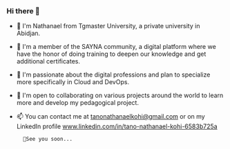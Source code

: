 ### Hi there 👋

- 👋 I'm Nathanael from Tgmaster University, a private university in Abidjan.
  
- 👯 I'm a member of the SAYNA community, a digital platform where we have the honor of doing training to deepen our knowledge and get additional certificates.

- 🌱 I'm passionate about the digital professions and plan to specialize more specifically in Cloud and DevOps.

- 🤔 I'm open to collaborating on various projects around the world to learn more and develop my pedagogical project.

- 📫 You can contact me at tanonathanaelkohi@gmail.com or on my LinkedIn profile www.linkedin.com/in/tano-nathanael-kohi-6583b725a


        🔭See you soon...
